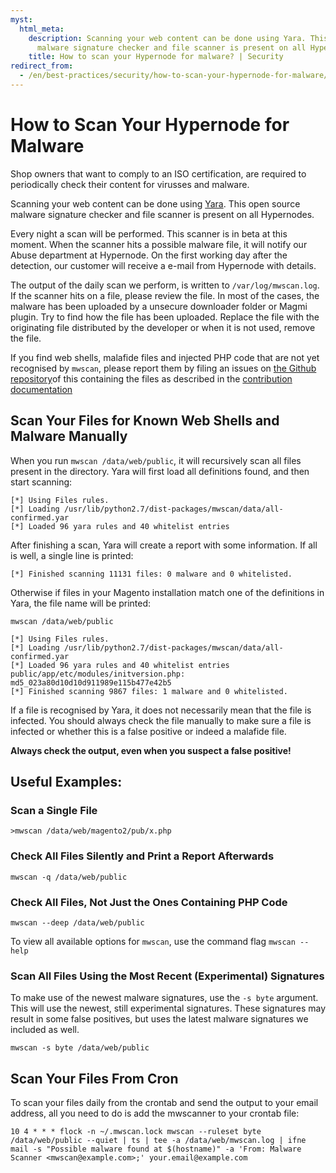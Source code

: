 ```yaml
---
myst:
  html_meta:
    description: Scanning your web content can be done using Yara. This open source
      malware signature checker and file scanner is present on all Hypernodes.
    title: How to scan your Hypernode for malware? | Security
redirect_from:
  - /en/best-practices/security/how-to-scan-your-hypernode-for-malware/
---
```


<!-- source: https://support.hypernode.com/en/best-practices/security/how-to-scan-your-hypernode-for-malware/ -->

# How to Scan Your Hypernode for Malware

Shop owners that want to comply to an ISO certification, are required to periodically check their content for virusses and malware.

Scanning your web content can be done using [Yara](https://yara.readthedocs.io).
This open source malware signature checker and file scanner is present on all Hypernodes.

Every night a scan will be performed. This scanner is in beta at this moment.
When the scanner hits a possible malware file, it will notify our Abuse department at Hypernode.
On the first working day after the detection, our customer will receive a e-mail from Hypernode with details.

The output of the daily scan we perform, is written to `/var/log/mwscan.log`. If the scanner hits on a file, please review the file. In most of the cases, the malware has been uploaded by a unsecure downloader folder or Magmi plugin. Try to find how the file has been uploaded. Replace the file with the originating file distributed by the developer or when it is not used, remove the file.

If you find web shells, malafide files and injected PHP code that are not yet recognised by `mwscan`, please report them by filing an issues on [the Github repository](https://github.com/gwillem/magento-malware-scanner)of this containing the files as described in the [contribution documentation](https://github.com/gwillem/magento-malware-scanner/blob/master/CONTRIBUTING.md)

## Scan Your Files for Known Web Shells and Malware Manually

When you run `mwscan /data/web/public`, it will recursively scan all files present in the directory.
Yara will first load all definitions found, and then start scanning:

```nginx
[*] Using Files rules.
[*] Loading /usr/lib/python2.7/dist-packages/mwscan/data/all-confirmed.yar
[*] Loaded 96 yara rules and 40 whitelist entries

```

After finishing a scan, Yara will create a report with some information. If all is well, a single line is printed:

```nginx
[*] Finished scanning 11131 files: 0 malware and 0 whitelisted.
```

Otherwise if files in your Magento installation match one of the definitions in Yara, the file name will be printed:

```nginx
mwscan /data/web/public

[*] Using Files rules.
[*] Loading /usr/lib/python2.7/dist-packages/mwscan/data/all-confirmed.yar
[*] Loaded 96 yara rules and 40 whitelist entries
public/app/etc/modules/initversion.php: md5_023a80d10d10d911989e115b477e42b5
[*] Finished scanning 9867 files: 1 malware and 0 whitelisted.
```

If a file is recognised by Yara, it does not necessarily mean that the file is infected. You should always check the file manually to make sure a file is infected or whether this is a false positive or indeed a malafide file.

**Always check the output, even when you suspect a false positive!**

## Useful Examples:

### Scan a Single File

```nginx
>mwscan /data/web/magento2/pub/x.php
```

### Check All Files Silently and Print a Report Afterwards

```nginx
mwscan -q /data/web/public
```

### Check All Files, Not Just the Ones Containing PHP Code

```nginx
mwscan --deep /data/web/public
```

To view all available options for `mwscan`, use the command flag `mwscan --help`

### Scan All Files Using the Most Recent (Experimental) Signatures

To make use of the newest malware signatures, use the `-s byte` argument. This will use the newest, still experimental signatures.
These signatures may result in some false positives, but uses the latest malware signatures we included as well.

```nginx
mwscan -s byte /data/web/public
```

## Scan Your Files From Cron

To scan your files daily from the crontab and send the output to your email address, all you need to do is add the mwscanner to your crontab file:

```nginx
10 4 * * * flock -n ~/.mwscan.lock mwscan --ruleset byte /data/web/public --quiet | ts | tee -a /data/web/mwscan.log | ifne mail -s "Possible malware found at $(hostname)" -a 'From: Malware Scanner <mwscan@example.com>;' your.email@example.com
```
